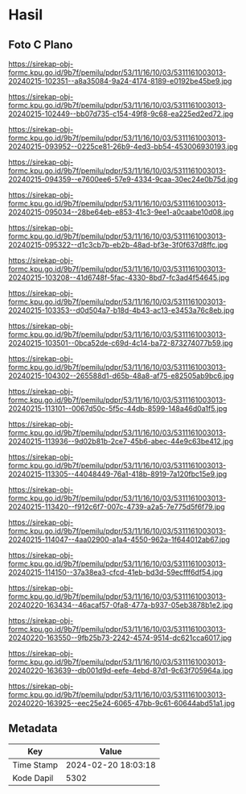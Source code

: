 # Hasil

## Foto C Plano

https://sirekap-obj-formc.kpu.go.id/9b7f/pemilu/pdpr/53/11/16/10/03/5311161003013-20240215-102351--a8a35084-9a24-4174-8189-e0192be45be9.jpg

https://sirekap-obj-formc.kpu.go.id/9b7f/pemilu/pdpr/53/11/16/10/03/5311161003013-20240215-102449--bb07d735-c154-49f8-9c68-ea225ed2ed72.jpg

https://sirekap-obj-formc.kpu.go.id/9b7f/pemilu/pdpr/53/11/16/10/03/5311161003013-20240215-093952--0225ce81-26b9-4ed3-bb54-453006930193.jpg

https://sirekap-obj-formc.kpu.go.id/9b7f/pemilu/pdpr/53/11/16/10/03/5311161003013-20240215-094359--e7600ee6-57e9-4334-9caa-30ec24e0b75d.jpg

https://sirekap-obj-formc.kpu.go.id/9b7f/pemilu/pdpr/53/11/16/10/03/5311161003013-20240215-095034--28be64eb-e853-41c3-9ee1-a0caabe10d08.jpg

https://sirekap-obj-formc.kpu.go.id/9b7f/pemilu/pdpr/53/11/16/10/03/5311161003013-20240215-095322--d1c3cb7b-eb2b-48ad-bf3e-3f0f637d8ffc.jpg

https://sirekap-obj-formc.kpu.go.id/9b7f/pemilu/pdpr/53/11/16/10/03/5311161003013-20240215-103208--41d6748f-5fac-4330-8bd7-fc3ad4f54645.jpg

https://sirekap-obj-formc.kpu.go.id/9b7f/pemilu/pdpr/53/11/16/10/03/5311161003013-20240215-103353--d0d504a7-b18d-4b43-ac13-e3453a76c8eb.jpg

https://sirekap-obj-formc.kpu.go.id/9b7f/pemilu/pdpr/53/11/16/10/03/5311161003013-20240215-103501--0bca52de-c69d-4c14-ba72-873274077b59.jpg

https://sirekap-obj-formc.kpu.go.id/9b7f/pemilu/pdpr/53/11/16/10/03/5311161003013-20240215-104302--265588d1-d65b-48a8-af75-e82505ab9bc6.jpg

https://sirekap-obj-formc.kpu.go.id/9b7f/pemilu/pdpr/53/11/16/10/03/5311161003013-20240215-113101--0067d50c-5f5c-44db-8599-148a46d0a1f5.jpg

https://sirekap-obj-formc.kpu.go.id/9b7f/pemilu/pdpr/53/11/16/10/03/5311161003013-20240215-113936--9d02b81b-2ce7-45b6-abec-44e9c63be412.jpg

https://sirekap-obj-formc.kpu.go.id/9b7f/pemilu/pdpr/53/11/16/10/03/5311161003013-20240215-113305--44048449-76a1-418b-8919-7a120fbc15e9.jpg

https://sirekap-obj-formc.kpu.go.id/9b7f/pemilu/pdpr/53/11/16/10/03/5311161003013-20240215-113420--f912c6f7-007c-4739-a2a5-7e775d5f6f79.jpg

https://sirekap-obj-formc.kpu.go.id/9b7f/pemilu/pdpr/53/11/16/10/03/5311161003013-20240215-114047--4aa02900-a1a4-4550-962a-1f644012ab67.jpg

https://sirekap-obj-formc.kpu.go.id/9b7f/pemilu/pdpr/53/11/16/10/03/5311161003013-20240215-114150--37a38ea3-cfcd-41eb-bd3d-59ecfff6df54.jpg

https://sirekap-obj-formc.kpu.go.id/9b7f/pemilu/pdpr/53/11/16/10/03/5311161003013-20240220-163434--46acaf57-0fa8-477a-b937-05eb3878b1e2.jpg

https://sirekap-obj-formc.kpu.go.id/9b7f/pemilu/pdpr/53/11/16/10/03/5311161003013-20240220-163550--9fb25b73-2242-4574-9514-dc621cca6017.jpg

https://sirekap-obj-formc.kpu.go.id/9b7f/pemilu/pdpr/53/11/16/10/03/5311161003013-20240220-163639--db001d9d-eefe-4ebd-87d1-9c63f705964a.jpg

https://sirekap-obj-formc.kpu.go.id/9b7f/pemilu/pdpr/53/11/16/10/03/5311161003013-20240220-163925--eec25e24-6065-47bb-9c61-60644abd51a1.jpg


## Metadata

| Key        | Value               |
| ---------- | ------------------- |
| Time Stamp | 2024-02-20 18:03:18 |
| Kode Dapil | 5302                |




